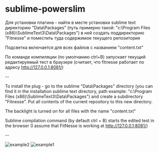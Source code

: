 # sublime-powerslim
Для установки плагина - найти в месте установки sublime text директорию "Data\Packages" (путь примерно такой: "c:\Program Files (x86)\SublimeText3\Data\Packages\") в ней создать поддиректорию "Fitnesse" и поместить туда содержимое текущего репозитория

Подсветка включается для всех файлов с названием "content.txt"

По команде компиляции (по умолчанию ctrl+B) запускает текущий редактируемый тест в браузере (считает, что fitnesse работает по адресу http://127.0.0.1:8081/)

--

To install the plug - go to the sublime "Data\Packages" directory (you can find it in the installation sublime text directory, path example: "c:\Program Files (x86)\SublimeText3\Data\Packages\") and create a subdirectory "Fitnesse". Put all contents of the current repository to this new directory.

The backlight is turned on for all files with the name "content.txt"

Sublime compilation command (by default ctrl + B) starts the edited test in the browser (I assume that FitNesse is working at http://127.0.0.1:8081/)

--

![example2](https://cloud.githubusercontent.com/assets/1151286/7469155/f40a9434-f318-11e4-801f-a04dd7cdf355.png)
![example1](https://cloud.githubusercontent.com/assets/1151286/7469156/f4257f74-f318-11e4-8576-967bf12e1d5c.png)
